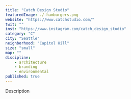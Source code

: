```yaml
---
title: "Catch Design Studio"
featuredImage: ./-hamburgers.png
website: "https://www.catchstudio.com/"
twit: ""
inst: "https://www.instagram.com/catch_design_studio"
category: "C"
city: "Seattle"
neighborhood: "Capitol Hill"
size: "small"
map: ""
discipline:
    - architecture
    - branding
    - environmental
published: true
---
```


Description
